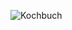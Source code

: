 ![Kochbuch](https://user-images.githubusercontent.com/103222138/162567167-e24d0020-891f-4305-a9c4-d1e35f08400e.jpg)
